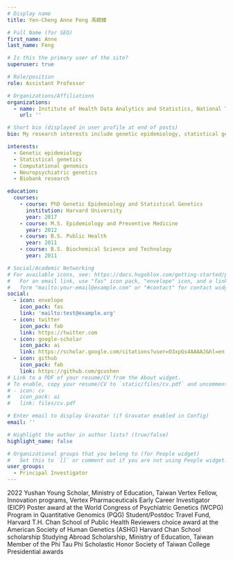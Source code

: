 ```yaml
---
# Display name
title: Yen-Cheng Anne Feng 馮嬿臻

# Full Name (for SEO)
first_name: Anne
last_name: Feng

# Is this the primary user of the site?
superuser: true

# Role/position
role: Assistant Professor 

# Organizations/Affiliations
organizations:
  - name: Institute of Health Data Analytics and Statistics, National Taiwan University
    url: ''

# Short bio (displayed in user profile at end of posts)
bio: My research interests include genetic epidemiology, statistical genetics and and biobank research.

interests:
  - Genetic epidemiology
  - Statistical genetics
  - Computational genomics
  - Neuropsychiatric genetics
  - Biobank research

education:
  courses:
    - course: PhD Genetic Epidemiology and Statistical Genetics
      institution: Harvard University
      year: 2017
    - course: M.S. Epidemiology and Preventive Medicine
      year: 2012
    - course: B.S. Public Health
      year: 2011
    - course: B.S. Biochemical Science and Technology
      year: 2011

# Social/Academic Networking
# For available icons, see: https://docs.hugoblox.com/getting-started/page-builder/#icons
#   For an email link, use "fas" icon pack, "envelope" icon, and a link in the
#   form "mailto:your-email@example.com" or "#contact" for contact widget.
social:
  - icon: envelope
    icon_pack: fas
    link: 'mailto:test@example.org'
  - icon: twitter
    icon_pack: fab
    link: https://twitter.com
  - icon: google-scholar
    icon_pack: ai
    link: https://scholar.google.com/citations?user=O3xpGs4AAAAJ&hl=en
  - icon: github
    icon_pack: fab
    link: https://github.com/gcushen
# Link to a PDF of your resume/CV from the About widget.
# To enable, copy your resume/CV to `static/files/cv.pdf` and uncomment the lines below.
# - icon: cv
#   icon_pack: ai
#   link: files/cv.pdf

# Enter email to display Gravatar (if Gravatar enabled in Config)
email: ''

# Highlight the author in author lists? (true/false)
highlight_name: false

# Organizational groups that you belong to (for People widget)
#   Set this to `[]` or comment out if you are not using People widget.
user_groups:
  - Principal Investigator
---
```


2022 Yushan Young Scholar, Ministry of Education, Taiwan Vertex Fellow, Innovation programs, Vertex Pharmaceuticals Early Career Investigator (EICP) Poster award at the World Congress of Psychiatric Genetics (WCPG) Program in Quantitative Genomics (PQG) Student/Postdoc Travel Fund, Harvard T.H. Chan School of Public Health Reviewers choice award at the American Society of Human Genetics (ASHG) Harvard Chan School scholarship Studying Abroad Scholarship, Ministry of Education, Taiwan Member of the Phi Tau Phi Scholastic Honor Society of Taiwan College Presidential awards
